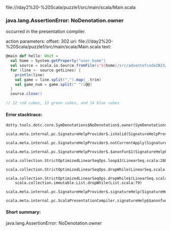 file://<WORKSPACE>/day2%20-%20Scala/puzzle1/src/main/scala/Main.scala
### java.lang.AssertionError: NoDenotation.owner

occurred in the presentation compiler.

action parameters:
offset: 302
uri: file://<WORKSPACE>/day2%20-%20Scala/puzzle1/src/main/scala/Main.scala
text:
```scala
@main def hello: Unit =
  val home = System.getProperty("user.home")
  val source = scala.io.Source.fromFile(s"${home}/src/adventofcode2023/day2 - Scala/puzzle1/test.txt")
  for (line <- source.getLines) {
    println(line)
    val game = line.split(",").map(_.trim)
    val game_num = game.split(" ")[@@]
  }
  source.close()

// 12 red cubes, 13 green cubes, and 14 blue cubes
```



#### Error stacktrace:

```
dotty.tools.dotc.core.SymDenotations$NoDenotation$.owner(SymDenotations.scala:2582)
	scala.meta.internal.pc.SignatureHelpProvider$.isValid(SignatureHelpProvider.scala:83)
	scala.meta.internal.pc.SignatureHelpProvider$.notCurrentApply(SignatureHelpProvider.scala:96)
	scala.meta.internal.pc.SignatureHelpProvider$.$anonfun$1(SignatureHelpProvider.scala:48)
	scala.collection.StrictOptimizedLinearSeqOps.loop$3(LinearSeq.scala:280)
	scala.collection.StrictOptimizedLinearSeqOps.dropWhile(LinearSeq.scala:282)
	scala.collection.StrictOptimizedLinearSeqOps.dropWhile$(LinearSeq.scala:278)
	scala.collection.immutable.List.dropWhile(List.scala:79)
	scala.meta.internal.pc.SignatureHelpProvider$.signatureHelp(SignatureHelpProvider.scala:48)
	scala.meta.internal.pc.ScalaPresentationCompiler.signatureHelp$$anonfun$1(ScalaPresentationCompiler.scala:375)
```
#### Short summary: 

java.lang.AssertionError: NoDenotation.owner